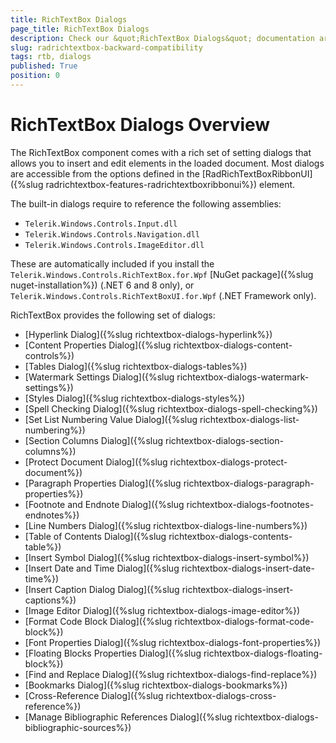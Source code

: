 ```yaml
---
title: RichTextBox Dialogs
page_title: RichTextBox Dialogs
description: Check our &quot;RichTextBox Dialogs&quot; documentation article for the RadRichTextBox WPF control.
slug: radrichtextbox-backward-compatibility
tags: rtb, dialogs
published: True
position: 0
---
```


# RichTextBox Dialogs Overview

The RichTextBox component comes with a rich set of setting dialogs that allows you to insert and edit elements in the loaded document. Most dialogs are accessible from the options defined in the [RadRichTextBoxRibbonUI]({%slug radrichtextbox-features-radrichtextboxribbonui%}) element.

The built-in dialogs require to reference the following assemblies:

* `Telerik.Windows.Controls.Input.dll`
* `Telerik.Windows.Controls.Navigation.dll`
* `Telerik.Windows.Controls.ImageEditor.dll`

These are automatically included if you install the `Telerik.Windows.Controls.RichTextBox.for.Wpf` [NuGet package]({%slug nuget-installation%}) (.NET 6 and 8 only), or `Telerik.Windows.Controls.RichTextBoxUI.for.Wpf` (.NET Framework only).

RichTextBox provides the following set of dialogs:

* [Hyperlink Dialog]({%slug richtextbox-dialogs-hyperlink%})
* [Content Properties Dialog]({%slug richtextbox-dialogs-content-controls%})
* [Tables Dialog]({%slug richtextbox-dialogs-tables%})
* [Watermark Settings Dialog]({%slug richtextbox-dialogs-watermark-settings%})
* [Styles Dialog]({%slug richtextbox-dialogs-styles%})
* [Spell Checking Dialog]({%slug richtextbox-dialogs-spell-checking%})
* [Set List Numbering Value Dialog]({%slug richtextbox-dialogs-list-numbering%})
* [Section Columns Dialog]({%slug richtextbox-dialogs-section-columns%})
* [Protect Document Dialog]({%slug richtextbox-dialogs-protect-document%})
* [Paragraph Properties Dialog]({%slug richtextbox-dialogs-paragraph-properties%})
* [Footnote and Endnote Dialog]({%slug richtextbox-dialogs-footnotes-endnotes%})
* [Line Numbers Dialog]({%slug richtextbox-dialogs-line-numbers%})
* [Table of Contents Dialog]({%slug richtextbox-dialogs-contents-table%})
* [Insert Symbol Dialog]({%slug richtextbox-dialogs-insert-symbol%})
* [Insert Date and Time Dialog]({%slug richtextbox-dialogs-insert-date-time%})
* [Insert Caption Dialog Dialog]({%slug richtextbox-dialogs-insert-captions%})
* [Image Editor Dialog]({%slug richtextbox-dialogs-image-editor%})
* [Format Code Block Dialog]({%slug richtextbox-dialogs-format-code-block%})
* [Font Properties Dialog]({%slug richtextbox-dialogs-font-properties%})
* [Floating Blocks Properties Dialog]({%slug richtextbox-dialogs-floating-block%})
* [Find and Replace Dialog]({%slug richtextbox-dialogs-find-replace%})
* [Bookmarks Dialog]({%slug richtextbox-dialogs-bookmarks%})
* [Cross-Reference Dialog]({%slug richtextbox-dialogs-cross-reference%})
* [Manage Bibliographic References Dialog]({%slug richtextbox-dialogs-bibliographic-sources%})